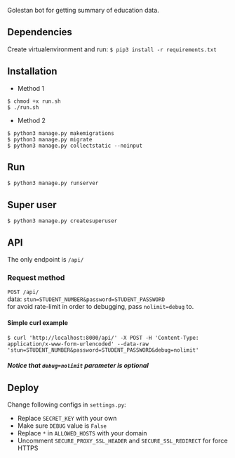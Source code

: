 Golestan bot for getting summary of education data.

## Dependencies
Create virtualenvironment and run:
`$ pip3 install -r requirements.txt`

## Installation
- Method 1
```
$ chmod +x run.sh
$ ./run.sh
```
- Method 2
```
$ python3 manage.py makemigrations
$ python3 manage.py migrate
$ python3 manage.py collectstatic --noinput
```

## Run
```
$ python3 manage.py runserver
```

## Super user
```
$ python3 manage.py createsuperuser
```

## API
The only endpoint is `/api/`
### Request method
`POST /api/`</br>
data: `stun=STUDENT_NUMBER&password=STUDENT_PASSWORD`</br>
for avoid rate-limit in order to debugging, pass `nolimit=debug` to.</br>
#### Simple curl example
`$ curl 'http://localhost:8000/api/' -X POST -H 'Content-Type: application/x-www-form-urlencoded' --data-raw 'stun=STUDENT_NUMBER&password=STUDENT_PASSWORD&debug=nolimit'`
##### Notice that `debug=nolimit` parameter is optional

## Deploy
Change following configs in `settings.py`:
- Replace `SECRET_KEY` with your own
- Make sure `DEBUG` value is `False`
- Replace `*` in `ALLOWED_HOSTS` with your domain
- Uncomment `SECURE_PROXY_SSL_HEADER` and `SECURE_SSL_REDIRECT` for force HTTPS
